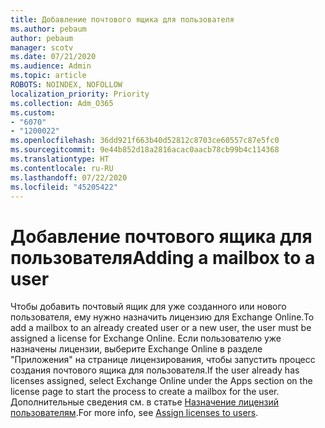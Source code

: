 ```yaml
---
title: Добавление почтового ящика для пользователя
ms.author: pebaum
author: pebaum
manager: scotv
ms.date: 07/21/2020
ms.audience: Admin
ms.topic: article
ROBOTS: NOINDEX, NOFOLLOW
localization_priority: Priority
ms.collection: Adm_O365
ms.custom:
- "6070"
- "1200022"
ms.openlocfilehash: 36dd921f663b40d52812c8703ce60557c87e5fc0
ms.sourcegitcommit: 9e44b852d18a2816acac0aacb78cb99b4c114368
ms.translationtype: HT
ms.contentlocale: ru-RU
ms.lasthandoff: 07/22/2020
ms.locfileid: "45205422"
---
```

# <a name="adding-a-mailbox-to-a-user"></a><span data-ttu-id="aebb5-102">Добавление почтового ящика для пользователя</span><span class="sxs-lookup"><span data-stu-id="aebb5-102">Adding a mailbox to a user</span></span>

<span data-ttu-id="aebb5-103">Чтобы добавить почтовый ящик для уже созданного или нового пользователя, ему нужно назначить лицензию для Exchange Online.</span><span class="sxs-lookup"><span data-stu-id="aebb5-103">To add a mailbox to an already created user or a new user, the user must be assigned a license for Exchange Online.</span></span> <span data-ttu-id="aebb5-104">Если пользователю уже назначены лицензии, выберите Exchange Online в разделе "Приложения" на странице лицензирования, чтобы запустить процесс создания почтового ящика для пользователя.</span><span class="sxs-lookup"><span data-stu-id="aebb5-104">If the user already has licenses assigned, select Exchange Online under the Apps section on the license page to start the process to create a mailbox for the user.</span></span> <span data-ttu-id="aebb5-105">Дополнительные сведения см. в статье [Назначение лицензий пользователям](https://docs.microsoft.com/microsoft-365/admin/manage/assign-licenses-to-users).</span><span class="sxs-lookup"><span data-stu-id="aebb5-105">For more info, see [Assign licenses to users](https://docs.microsoft.com/microsoft-365/admin/manage/assign-licenses-to-users).</span></span>